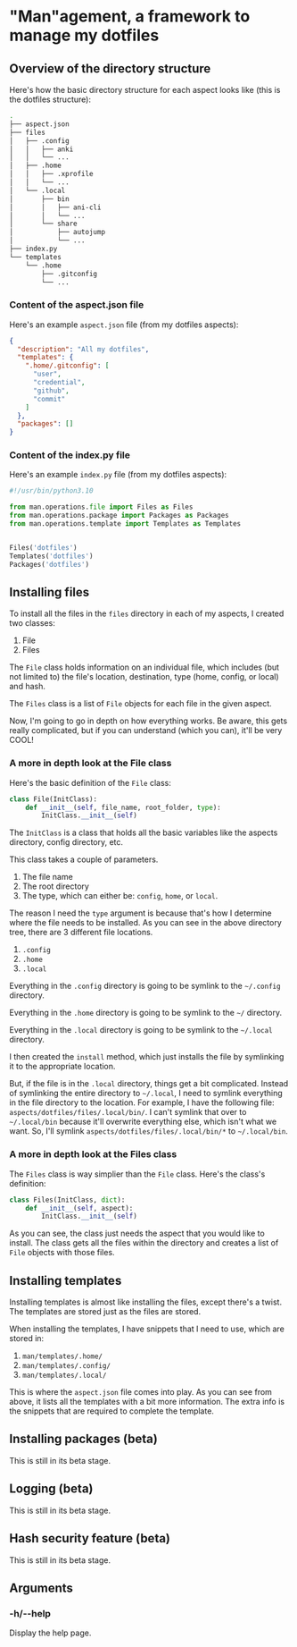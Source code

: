 # "Man"agement, a framework to manage my dotfiles

## Overview of the directory structure

Here's how the basic directory structure for each aspect looks like (this is
the dotfiles structure):

```bash
.
├── aspect.json
├── files
│   ├── .config
│   │   ├── anki
│   │   └── ...
│   ├── .home
│   │   ├── .xprofile
│   │   └── ...
│   └── .local
│       ├── bin
│       │   ├── ani-cli
│       │   └── ...
│       └── share
│           ├── autojump
│           └── ...
├── index.py
└── templates
    └── .home
        ├── .gitconfig
        └── ...
```

### Content of the aspect.json file

Here's an example `aspect.json` file (from my dotfiles aspects):

```json
{
  "description": "All my dotfiles",
  "templates": {
    ".home/.gitconfig": [
      "user",
      "credential",
      "github",
      "commit"
    ]
  },
  "packages": []
}
```

### Content of the index.py file

Here's an example `index.py` file (from my dotfiles aspects):

```python
#!/usr/bin/python3.10

from man.operations.file import Files as Files
from man.operations.package import Packages as Packages
from man.operations.template import Templates as Templates


Files('dotfiles')
Templates('dotfiles')
Packages('dotfiles')
```

## Installing files

To install all the files in the `files` directory in each of my aspects, I
created two classes:

1. File
2. Files

The `File` class holds information on an individual file, which includes (but
not limited to) the file's location, destination, type (home, config, or local)
and hash.

The `Files` class is a list of `File` objects for each file in the given
aspect.

Now, I'm going to go in depth on how everything works. Be aware, this gets
really complicated, but if you can understand (which you can), it'll be very
COOL!

### A more in depth look at the File class

Here's the basic definition of the `File` class:

```python
class File(InitClass):
    def __init__(self, file_name, root_folder, type):
        InitClass.__init__(self)
```

The `InitClass` is a class that holds all the basic variables like the aspects
directory, config directory, etc.

This class takes a couple of parameters.

1. The file name
2. The root directory
3. The type, which can either be: `config`, `home`, or `local`.

The reason I need the `type` argument is because that's how I determine where
the file needs to be installed. As you can see in the above directory tree,
there are 3 different file locations.

1. `.config`
2. `.home`
3. `.local`

Everything in the `.config` directory is going to be symlink to the `~/.config`
directory.

Everything in the `.home` directory is going to be symlink to the `~/`
directory.

Everything in the `.local` directory is going to be symlink to the `~/.local`
directory.

I then created the `install` method, which just installs the file by symlinking
it to the appropriate location.

But, if the file is in the `.local` directory, things get a bit complicated.
Instead of symlinking the entire directory to `~/.local`, I need to symlink
everything in the file directory to the location. For example, I have the
following file: `aspects/dotfiles/files/.local/bin/`. I can't symlink that over
to `~/.local/bin` because it'll overwrite everything else, which isn't what we
want. So, I'll symlink `aspects/dotfiles/files/.local/bin/*` to `~/.local/bin`.

### A more in depth look at the Files class

The `Files` class is way simplier than the `File` class. Here's the class's
definition:

```python
class Files(InitClass, dict):
    def __init__(self, aspect):
        InitClass.__init__(self)
```

As you can see, the class just needs the aspect that you would like to install.
The class gets all the files within the directory and creates a list of `File`
objects with those files.

## Installing templates

Installing templates is almost like installing the files, except there's a
twist. The templates are stored just as the files are stored.

When installing the templates, I have snippets that I need to use, which are
stored in:

1. `man/templates/.home/`
2. `man/templates/.config/`
3. `man/templates/.local/`

This is where the `aspect.json` file comes into play. As you can see from
above, it lists all the templates with a bit more information. The extra info
is the snippets that are required to complete the template.

## Installing packages (beta)

This is still in its beta stage.

## Logging (beta)

This is still in its beta stage.

## Hash security feature (beta)

This is still in its beta stage.

## Arguments

### -h/--help

Display the help page.
